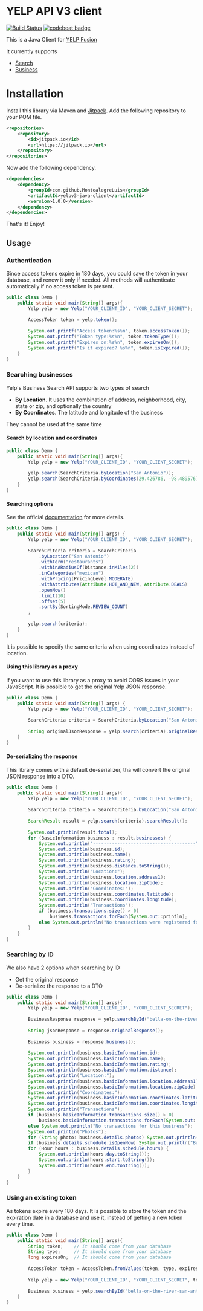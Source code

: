 # YELP API V3 client

[![Build Status](https://travis-ci.org/MontealegreLuis/yelpv3-java-client.svg?branch=master)](https://travis-ci.org/MontealegreLuis/yelpv3-java-client)
[![codebeat badge](https://codebeat.co/badges/6af99e8b-adb4-4f26-9fa8-e586aa7986e6)](https://codebeat.co/projects/github-com-montealegreluis-yelpv3-java-client-master)

This is a Java Client for [YELP Fusion](https://www.yelp.com/developers/documentation/v3)

It currently supports

* [Search](https://www.yelp.com/developers/documentation/v3/business_search)
* [Business](https://www.yelp.com/developers/documentation/v3/business)

# Installation

Install this library via Maven and [Jitpack](https://jitpack.io/). Add 
the following repository to your POM file.

```xml
<repositories>
    <repository>
        <id>jitpack.io</id>
        <url>https://jitpack.io</url>
    </repository>
</repositories>
```

Now add the following dependency.

```xml
<dependencies>
    <dependency>
        <groupId>com.github.MontealegreLuis</groupId>
        <artifactId>yelpv3-java-client</artifactId>
        <version>1.0.0</version>
    </dependency>
</dependencies>
```

That's it! Enjoy!

## Usage

### Authentication

Since access tokens expire in 180 days, you could save the token in your database,
and renew it only if needed. All methods will authenticate automatically if no 
access token is present.

```java
public class Demo {
    public static void main(String[] args){
        Yelp yelp = new Yelp("YOUR_CLIENT_ID", "YOUR_CLIENT_SECRET");
        
        AccessToken token = yelp.token();
        
        System.out.printf("Access token:%s%n", token.accessToken());
        System.out.printf("Token type:%s%n", token.tokenType());
        System.out.printf("Expires on:%s%n", token.expiresOn());
        System.out.printf("Is it expired? %s%n", token.isExpired());
    }
}
```

### Searching businesses

Yelp's Business Search API supports two types of search

* **By Location**. It uses the combination of address, neighborhood, city, state or zip, 
  and optionally the country
* **By Coordinates**. The latitude and longitude of the business

They cannot be used at the same time

#### Search by location and coordinates

```java
public class Demo {
    public static void main(String[] args){
        Yelp yelp = new Yelp("YOUR_CLIENT_ID", "YOUR_CLIENT_SECRET");
        
        yelp.search(SearchCriteria.byLocation("San Antonio"));
        yelp.search(SearchCriteria.byCoordinates(29.426786, -98.489576));
    }
}
```

#### Searching options

See the official 
[documentation](https://www.yelp.com/developers/documentation/v3/business_search) for more details. 

```java
public class Demo {
    public static void main(String[] args) {
        Yelp yelp = new Yelp("YOUR_CLIENT_ID", "YOUR_CLIENT_SECRET");
        
        SearchCriteria criteria = SearchCriteria
            .byLocation("San Antonio")
            .withTerm("restaurants")
            .withinARadiusOf(Distance.inMiles(2))
            .inCategories("mexican")
            .withPricing(PricingLevel.MODERATE)
            .withAttributes(Attribute.HOT_AND_NEW, Attribute.DEALS)
            .openNow()
            .limit(10)
            .offset(5)
            .sortBy(SortingMode.REVIEW_COUNT)
        ;
        
        yelp.search(criteria);
    }
}
```

It is possible to specify the same criteria when using coordinates instead of location.

#### Using this library as a proxy

If you want to use this library as a proxy to avoid CORS issues in your JavaScript. It is possible 
to get the original Yelp JSON response.

```java
public class Demo {
    public static void main(String[] args) {
        Yelp yelp = new Yelp("YOUR_CLIENT_ID", "YOUR_CLIENT_SECRET");
        
        SearchCriteria criteria = SearchCriteria.byLocation("San Antonio");
        
        String originalJsonResponse = yelp.search(criteria).originalResponse();
    }
}
```

#### De-serializing the response

This library comes with a default de-serializer, tha will convert the original JSON response into a
DTO.

```java
public class Demo {
    public static void main(String[] args){
        Yelp yelp = new Yelp("YOUR_CLIENT_ID", "YOUR_CLIENT_SECRET");
                
        SearchCriteria criteria = SearchCriteria.byLocation("San Antonio");
        
        SearchResult result = yelp.search(criteria).searchResult();
        
        System.out.println(result.total);
        for (BasicInformation business : result.businesses) {
            System.out.println("--------------------------------------");
            System.out.println(business.id);
            System.out.println(business.name);
            System.out.println(business.rating);
            System.out.println(business.distance.toString());
            System.out.println("Location:");
            System.out.println(business.location.address1);
            System.out.println(business.location.zipCode);
            System.out.println("Coordinates:");
            System.out.println(business.coordinates.latitude);
            System.out.println(business.coordinates.longitude);
            System.out.println("Transactions");
            if (business.transactions.size() > 0)
                business.transactions.forEach(System.out::println);
            else System.out.println("No transactions were registered for this business");
        }
    }
}
```

### Searching by ID

We also have 2 options when searching by ID

* Get the original response
* De-serialize the response to a DTO

```java
public class Demo {
    public static void main(String[] args){
        Yelp yelp = new Yelp("YOUR_CLIENT_ID", "YOUR_CLIENT_SECRET");
        
        BusinessResponse response = yelp.searchById("bella-on-the-river-san-antonio");
        
        String jsonResponse = response.originalResponse();
        
        Business business = response.business();
       
        System.out.println(business.basicInformation.id);
        System.out.println(business.basicInformation.name);
        System.out.println(business.basicInformation.rating);
        System.out.println(business.basicInformation.distance);
        System.out.println("Location:");
        System.out.println(business.basicInformation.location.address1);
        System.out.println(business.basicInformation.location.zipCode);
        System.out.println("Coordinates:");
        System.out.println(business.basicInformation.coordinates.latitude);
        System.out.println(business.basicInformation.coordinates.longitude);
        System.out.println("Transactions");
        if (business.basicInformation.transactions.size() > 0)
            business.basicInformation.transactions.forEach(System.out::println);
        else System.out.println("No transactions for this business");
        System.out.println("Photos");
        for (String photo: business.details.photos) System.out.println(photo);
        if (business.details.schedule.isOpenNow) System.out.println("Business is open now!");
        for (Hour hours : business.details.schedule.hours) {
            System.out.println(hours.day.toString());
            System.out.println(hours.start.toString());
            System.out.println(hours.end.toString());
        }
    }
}
```

### Using an existing token

As tokens expire every 180 days. It is possible to store the token and the expiration date
in a database and use it, instead of getting a new token every time.

```java
public class Demo {
    public static void main(String[] args){
        String token;    // It should come from your database
        String type;     // It should come from your database
        long expiresOn;  // It should come from your database
        
        AccessToken token = AccessToken.fromValues(token, type, expiresOn);
        
        Yelp yelp = new Yelp("YOUR_CLIENT_ID", "YOUR_CLIENT_SECRET", token);
        
        Business business = yelp.searchById("bella-on-the-river-san-antonio");
    }
}
```
